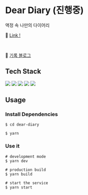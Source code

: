 # Dear Diary (진행중)

액정 속 나만의 다이어리
<br />

📖 [Link !](https://dear-diary-seven.vercel.app/)

<br />

📝 [기록 블로그](https://velog.io/@2_2wisdom/series/Dear-Diary)

## Tech Stack

<p>
<img src="https://img.shields.io/badge/TypeScript-3178C6?style=flat-square&logo=TypeScript&logoColor=white"/>
<img src="https://img.shields.io/badge/Next.js-000000?style=flat-square&logo=Next.js&logoColor=white"/>
<img src="https://img.shields.io/badge/Prisma-2D3748?style=flat-square&logo=Prisma&logoColor=white"/>
<!-- <img src="https://img.shields.io/badge/React Query-FF4154?style=flat-square&logo=React Query&logoColor=white"/> -->
<img src="https://img.shields.io/badge/React Hook Form-EC5990?style=flat-square&logo=React-Hook-Form&logoColor=white"/>
<img src="https://img.shields.io/badge/styled components-DB7093?style=flat-square&logo=styled-components&logoColor=white"/>
</p>

## Usage

### Install Dependencies

```
$ cd dear-diary

$ yarn
```

### Use it

```
# development mode
$ yarn dev

# production build
$ yarn build

# start the service
$ yarn start
```


